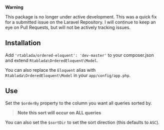 **Warning**

This package is no longer under active development. This was a quick fix for a submitted issue on the Laravel Repository. I will continue to keep an eye on Pull Requests, but will not be actively tracking issues.

Installation
--------------

Add `'rtablada/ordered-eloquent': 'dev-master'` to your composer.json and extend `Rtablada\OrderedEloquent\Model`.

You can also replace the `Eloquent` alias with `Rtablada\OrderedEloquent\Model` in your `app/config/app.php`.


Use
------------

Set the `$orderBy` property to the column you want all queries sorted by.

> **Note this sort will occur on ALL queries**

You can also set the `$sortDir` to set the sort direction (this defaults to `ASC`).
